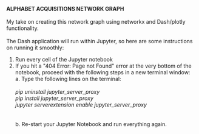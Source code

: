 <b> ALPHABET ACQUISITIONS NETWORK GRAPH </b>
<br><br>
My take on creating this network graph using networkx and Dash/plotly functionality.
<br><br>
The Dash application will run within Jupyter, so here are some instructions on running it smoothly:

1. Run every cell of the Jupyter notebook
2. If you hit a "404 Error: Page not Found" error at the very bottom of the notebook, proceed with the following steps in a new terminal window: <br>
  a. Type the following lines on the terminal:
    <br><br>
          <i> pip uninstall jupyter_server_proxy </i> <br>
          <i> pip install jupyter_server_proxy </i> <br>
          <i> jupyter serverextension enable jupyter_server_proxy </i>  <br>
    <br><br>
  b. Re-start your Jupyter Notebook and run everything again. 
